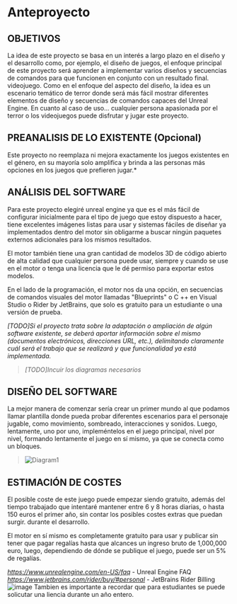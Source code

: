 # Anteproyecto

## OBJETIVOS

La idea de este proyecto se basa en un interés a largo plazo en el diseño y el desarrollo como, por ejemplo, el diseño de juegos, el enfoque principal de este proyecto será aprender a implementar varios diseños y secuencias de comandos para que funcionen en conjunto con un resultado final. videojuego.
Como en el enfoque del aspecto del diseño, la idea es un escenario temático de terror donde será más fácil mostrar diferentes elementos de diseño y secuencias de comandos capaces del Unreal Engine.
En cuanto al caso de uso... cualquier persona apasionada por el terror o los videojuegos puede disfrutar y jugar este proyecto.

## PREANALISIS DE LO EXISTENTE (Opcional)

Este proyecto no reemplaza ni mejora exactamente los juegos existentes en el género, en su mayoría solo amplifica y brinda a las personas más opciones en los juegos que prefieren jugar.*

## ANÁLISIS DEL SOFTWARE

Para este proyecto elegiré unreal engine ya que es el más fácil de configurar inicialmente para el tipo de juego que estoy dispuesto a hacer, tiene excelentes imágenes listas para usar y sistemas fáciles de diseñar ya implementados dentro del motor sin obligarme a buscar ningún paquetes externos adicionales para los mismos resultados.

El motor también tiene una gran cantidad de modelos 3D de código abierto de alta calidad que cualquier persona puede usar, siempre y cuando se use en el motor o tenga una licencia que le dé permiso para exportar estos modelos.

En el lado de la programación, el motor nos da una opción, en secuencias de comandos visuales del motor llamadas "Blueprints" o C ++ en Visual Studio o Rider by JetBrains, que solo es gratuito para un estudiante o una versión de prueba.

*[TODO]Si el proyecto trata sobre la adaptación o ampliación de algún software existente, se deberá aportar información sobre el mismo (documentos electrónicos, direcciones URL, etc.), delimitando claramente cuál será el trabajo que se realizará y que funcionalidad ya está implementada.*

> *[TODO]Incuir los diagramas necesarios*

## DISEÑO DEL SOFTWARE

La mejor manera de comenzar sería crear un primer mundo al que podamos llamar plantilla donde pueda probar diferentes escenarios para el personaje jugable, como movimiento, sombreado, interacciones y sonidos.
Luego, lentamente, uno por uno, impleméntelos en el juego principal, nivel por nivel, formando lentamente el juego en sí mismo, ya que se conecta como un bloques.

>  ![Diagram1](https://user-images.githubusercontent.com/64560568/224663631-8ccd8a17-7fb5-41f3-899c-223dc0f84c3e.png)


## ESTIMACIÓN DE COSTES

El posible coste de este juego puede empezar siendo gratuito, además del tiempo trabajado que intentaré mantener entre 6 y 8 horas diarias, o hasta 150 euros el primer año, sin contar los posibles costes extras que puedan surgir. durante el desarrollo.

El motor en sí mismo es completamente gratuito para usar y publicar sin tener que pagar regalías hasta que alcances un ingreso bruto de 1,000,000 euro, luego, dependiendo de dónde se publique el juego, puede ser un 5% de regalías.

*https://www.unrealengine.com/en-US/faq* - Unreal Engine FAQ
*https://www.jetbrains.com/rider/buy/#personal* - JetBrains Rider Billing
![image](https://user-images.githubusercontent.com/64560568/224658139-39ec3312-7c6d-4466-b7d3-45a7b79263b6.png)
Tambien es importante a recordar que para estudiantes se puede solicutar una liencia durante un año entero.
